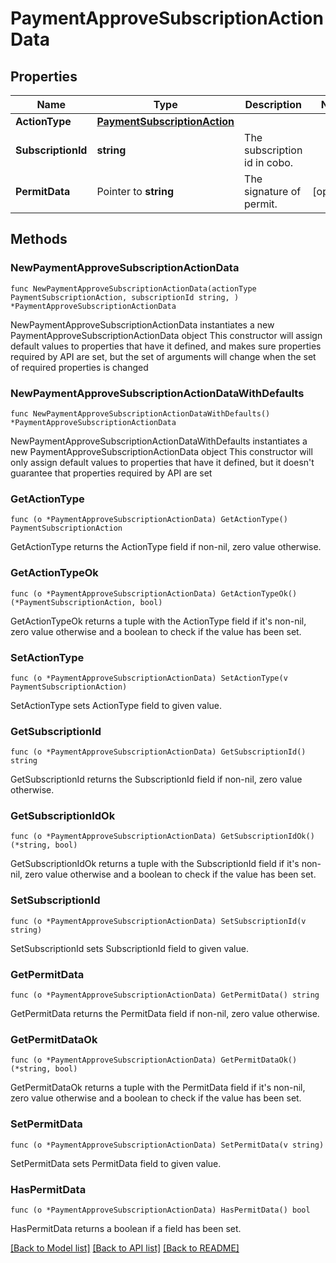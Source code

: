 # PaymentApproveSubscriptionActionData

## Properties

Name | Type | Description | Notes
------------ | ------------- | ------------- | -------------
**ActionType** | [**PaymentSubscriptionAction**](PaymentSubscriptionAction.md) |  | 
**SubscriptionId** | **string** | The subscription id in cobo. | 
**PermitData** | Pointer to **string** | The signature of permit. | [optional] 

## Methods

### NewPaymentApproveSubscriptionActionData

`func NewPaymentApproveSubscriptionActionData(actionType PaymentSubscriptionAction, subscriptionId string, ) *PaymentApproveSubscriptionActionData`

NewPaymentApproveSubscriptionActionData instantiates a new PaymentApproveSubscriptionActionData object
This constructor will assign default values to properties that have it defined,
and makes sure properties required by API are set, but the set of arguments
will change when the set of required properties is changed

### NewPaymentApproveSubscriptionActionDataWithDefaults

`func NewPaymentApproveSubscriptionActionDataWithDefaults() *PaymentApproveSubscriptionActionData`

NewPaymentApproveSubscriptionActionDataWithDefaults instantiates a new PaymentApproveSubscriptionActionData object
This constructor will only assign default values to properties that have it defined,
but it doesn't guarantee that properties required by API are set

### GetActionType

`func (o *PaymentApproveSubscriptionActionData) GetActionType() PaymentSubscriptionAction`

GetActionType returns the ActionType field if non-nil, zero value otherwise.

### GetActionTypeOk

`func (o *PaymentApproveSubscriptionActionData) GetActionTypeOk() (*PaymentSubscriptionAction, bool)`

GetActionTypeOk returns a tuple with the ActionType field if it's non-nil, zero value otherwise
and a boolean to check if the value has been set.

### SetActionType

`func (o *PaymentApproveSubscriptionActionData) SetActionType(v PaymentSubscriptionAction)`

SetActionType sets ActionType field to given value.


### GetSubscriptionId

`func (o *PaymentApproveSubscriptionActionData) GetSubscriptionId() string`

GetSubscriptionId returns the SubscriptionId field if non-nil, zero value otherwise.

### GetSubscriptionIdOk

`func (o *PaymentApproveSubscriptionActionData) GetSubscriptionIdOk() (*string, bool)`

GetSubscriptionIdOk returns a tuple with the SubscriptionId field if it's non-nil, zero value otherwise
and a boolean to check if the value has been set.

### SetSubscriptionId

`func (o *PaymentApproveSubscriptionActionData) SetSubscriptionId(v string)`

SetSubscriptionId sets SubscriptionId field to given value.


### GetPermitData

`func (o *PaymentApproveSubscriptionActionData) GetPermitData() string`

GetPermitData returns the PermitData field if non-nil, zero value otherwise.

### GetPermitDataOk

`func (o *PaymentApproveSubscriptionActionData) GetPermitDataOk() (*string, bool)`

GetPermitDataOk returns a tuple with the PermitData field if it's non-nil, zero value otherwise
and a boolean to check if the value has been set.

### SetPermitData

`func (o *PaymentApproveSubscriptionActionData) SetPermitData(v string)`

SetPermitData sets PermitData field to given value.

### HasPermitData

`func (o *PaymentApproveSubscriptionActionData) HasPermitData() bool`

HasPermitData returns a boolean if a field has been set.


[[Back to Model list]](../README.md#documentation-for-models) [[Back to API list]](../README.md#documentation-for-api-endpoints) [[Back to README]](../README.md)


